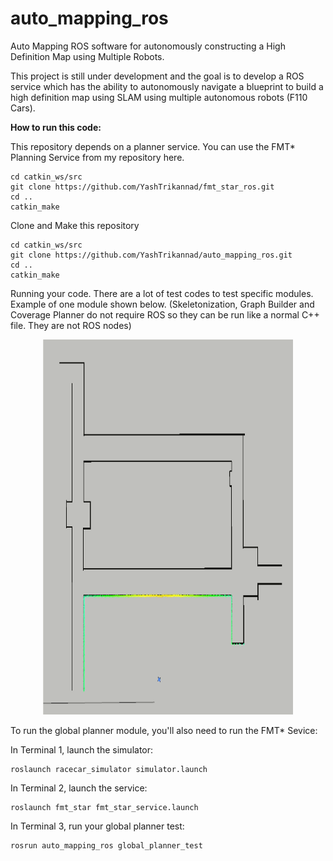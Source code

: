 # auto_mapping_ros
Auto Mapping ROS software for autonomously constructing a High Definition Map using Multiple Robots.

This project is still under development and the goal is to develop a ROS service which has the ability to autonomously navigate a blueprint to build a high definition map using SLAM using multiple autonomous robots (F110 Cars).

**How to run this code:**


This repository depends on a planner service. You can use the FMT* Planning Service from my repository here.
```
cd catkin_ws/src
git clone https://github.com/YashTrikannad/fmt_star_ros.git
cd ..
catkin_make

```
Clone and Make this repository
```
cd catkin_ws/src
git clone https://github.com/YashTrikannad/auto_mapping_ros.git
cd ..
catkin_make
```

Running your code. There are a lot of test codes to test specific modules. Example of one module shown below. (Skeletonization, Graph Builder and Coverage Planner do not require ROS so they can be run like a normal C++ file. They are not ROS nodes) 


<p align="center"><img src="media/coverage.gif" width="400" height="600">
</p>


To run the global planner module, you'll also need to run the FMT* Sevice:

In Terminal 1, launch the simulator:
```
roslaunch racecar_simulator simulator.launch
```
In Terminal 2, launch the service:
```
roslaunch fmt_star fmt_star_service.launch 
```
In Terminal 3, run your global planner test:
```
rosrun auto_mapping_ros global_planner_test
```
